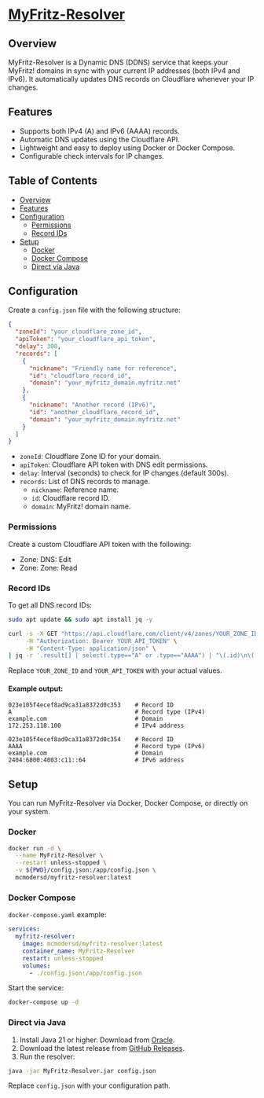 # [MyFritz-Resolver](https://hub.docker.com/repository/docker/mcmodersd/myfritz-resolver/)


## Overview
MyFritz-Resolver is a Dynamic DNS (DDNS) service that keeps your MyFritz! domains in sync with your current IP addresses (both IPv4 and IPv6).
It automatically updates DNS records on Cloudflare whenever your IP changes.



## Features
- Supports both IPv4 (A) and IPv6 (AAAA) records.
- Automatic DNS updates using the Cloudflare API.
- Lightweight and easy to deploy using Docker or Docker Compose.
- Configurable check intervals for IP changes.



## Table of Contents
- [Overview](#overview)
- [Features](#features)
- [Configuration](#configuration)
    - [Permissions](#permissions)
    - [Record IDs](#record-ids)
- [Setup](#setup)
  - [Docker](#docker)
  - [Docker Compose](#docker-compose)
  - [Direct via Java](#direct-via-java)



## Configuration
Create a `config.json` file with the following structure:
```json
{
  "zoneId": "your_cloudflare_zone_id",
  "apiToken": "your_cloudflare_api_token",
  "delay": 300,
  "records": [
    {
      "nickname": "Friendly name for reference",
      "id": "cloudflare_record_id",
      "domain": "your_myfritz_domain.myfritz.net"
    },
    {
      "nickname": "Another record (IPv6)",
      "id": "another_cloudflare_record_id",
      "domain": "your_myfritz_domain.myfritz.net"
    }
  ]
}
```
- `zoneId`: Cloudflare Zone ID for your domain.
- `apiToken`: Cloudflare API token with DNS edit permissions.
- `delay`: Interval (seconds) to check for IP changes (default 300s).
- `records`: List of DNS records to manage.
    - `nickname`: Reference name.
    - `id`: Cloudflare record ID.
    - `domain`: MyFritz! domain name.

### Permissions
Create a custom Cloudflare API token with the following:
- Zone: DNS: Edit
- Zone: Zone: Read

### Record IDs
To get all DNS record IDs:
```bash
sudo apt update && sudo apt install jq -y

curl -s -X GET "https://api.cloudflare.com/client/v4/zones/YOUR_ZONE_ID/dns_records" \
     -H "Authorization: Bearer YOUR_API_TOKEN" \
     -H "Content-Type: application/json" \
| jq -r '.result[] | select(.type=="A" or .type=="AAAA") | "\(.id)\n\(.type)\n\(.name)\n\(.content)\n"'
```
Replace `YOUR_ZONE_ID` and `YOUR_API_TOKEN` with your actual values.

#### Example output:
```
023e105f4ecef8ad9ca31a8372d0c353    # Record ID
A                                   # Record type (IPv4)
example.com                         # Domain
172.253.118.100                     # IPv4 address

023e105f4ecef8ad9ca31a8372d0c354    # Record ID
AAAA                                # Record type (IPv6)
example.com                         # Domain
2404:6800:4003:c11::64              # IPv6 address
```



## Setup
You can run MyFritz-Resolver via Docker, Docker Compose, or directly on your system.

### Docker
```bash
docker run -d \
  --name MyFritz-Resolver \
  --restart unless-stopped \
  -v ${PWD}/config.json:/app/config.json \
  mcmodersd/myfritz-resolver:latest
```

### Docker Compose
`docker-compose.yaml` example:
```yaml
services:
  myfritz-resolver:
    image: mcmodersd/myfritz-resolver:latest
    container_name: MyFritz-Resolver
    restart: unless-stopped
    volumes:
      - ./config.json:/app/config.json
```
Start the service:
```bash
docker-compose up -d
```

### Direct via Java
1. Install Java 21 or higher. Download from [Oracle](https://www.oracle.com/java/technologies/downloads/#java21).
2. Download the latest release from [GitHub Releases](https://www.GitHub.com/MCmoderSD/MyFritz-Resolver/releases/latest).
3. Run the resolver:
```bash
java -jar MyFritz-Resolver.jar config.json
```
Replace `config.json` with your configuration path.